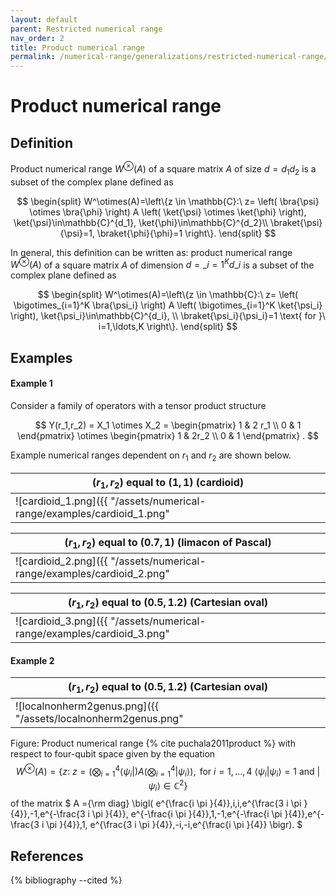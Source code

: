 ```yaml
---
layout: default
parent: Restricted numerical range
nav_order: 2
title: Product numerical range
permalink: /numerical-range/generalizations/restricted-numerical-range/product-numerical-range/
---
```

# Product numerical range

## Definition

Product numerical range $W^\otimes(A)$ of a square matrix $A$ of size $d
= d_1 d_2$ is a subset of the complex plane defined as

$$
\begin{split}
W^\otimes(A)=\left\{z \in \mathbb{C}:\ z=
\left(
\bra{\psi} \otimes \bra{\phi}
\right)
A
\left(
\ket{\psi} \otimes \ket{\phi}
\right), 
\ket{\psi}\in\mathbb{C}^{d_1}, \ket{\phi}\in\mathbb{C}^{d_2}\\
\braket{\psi}{\psi}=1,
\braket{\phi}{\phi}=1
\right\}.
\end{split}
$$


In general, this definition can be written as: product numerical range
$W^\otimes(A)$ of a square matrix $A$ of dimension $d = \_{i=1}^K d\_i$
is a subset of the complex plane defined as

$$
\begin{split}
W^\otimes(A)=\left\{z \in \mathbb{C}:\ z=
\left(
\bigotimes_{i=1}^K
\bra{\psi_i}
\right)
A
\left(
\bigotimes_{i=1}^K
\ket{\psi_i}
\right), 
\ket{\psi_i}\in\mathbb{C}^{d_i}, \\
\braket{\psi_i}{\psi_i}=1  
\text{ for }\ i=1,\ldots,K
\right\}.
\end{split}
$$

## Examples

#### Example 1

Consider a family of operators with a tensor product structure

$$
Y(r_1,r_2) = X_1 \otimes X_2 =  
\begin{pmatrix}
1 & 2 r_1 \\
0 & 1
\end{pmatrix}
\otimes 
\begin{pmatrix}
1 & 2r_2 \\
0 & 1
\end{pmatrix}
.
$$

Example numerical ranges dependent on $r_1$ and $r_2$ are shown below.

| $(r_1, r_2)$ equal to $(1,1)$ (cardioid)                     |
| --- |
| ![cardioid\_1.png]({{ "/assets/numerical-range/examples/cardioid_1.png" | relative_url }}) |

| $(r_1, r_2)$ equal to $(0.7,1)$ (limacon of Pascal)          |
| --- |
| ![cardioid\_2.png]({{ "/assets/numerical-range/examples/cardioid_2.png" | relative_url }}) |

| $(r_1, r_2)$ equal to $(0.5,1.2)$ (Cartesian oval)           |
| --- |
| ![cardioid\_3.png]({{ "/assets/numerical-range/examples/cardioid_3.png" | relative_url }}) |

#### Example 2

| $(r_1, r_2)$ equal to $(0.5,1.2)$ (Cartesian oval) |
| --- |
| ![localnonherm2genus.png]({{ "/assets/localnonherm2genus.png" | relative_url }}) |

Figure: Product numerical range {% cite puchala2011product %} with respect to
four-qubit space given by the equation
$$
W^\otimes(A)=\{z:\ z=
\left(
\bigotimes_{i=1}^4
\langle\psi_i|
\right)
A
\left(
\bigotimes_{i=1}^4
|\psi_i\rangle
\right),
\text{ for } i=1,\ldots,4\ \langle\psi_i|\psi_i\rangle=1 \text{ and } |\psi_i\rangle\in\mathbb{C}^2
\}
$$
of the matrix 
$
A ={\rm diag} \bigl(
e^{\frac{i \pi }{4}},i,i,e^{\frac{3 i \pi }{4}},-1,e^{-\frac{3 i \pi }{4}},
e^{-\frac{i \pi }{4}},1,-1,e^{-\frac{i \pi }{4}},e^{-\frac{3 i \pi }{4}},1,
e^{\frac{3 i \pi }{4}},-i,-i,e^{\frac{i \pi }{4}} \bigr).
$
## References
{% bibliography --cited %}
